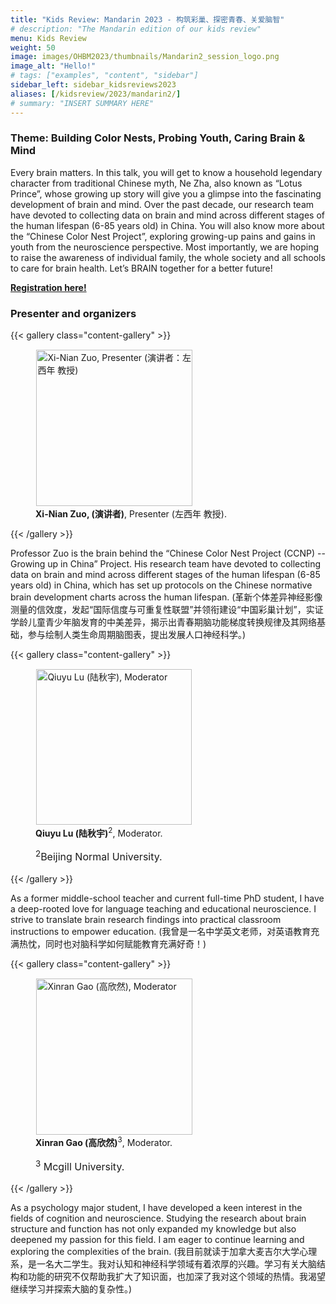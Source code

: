 ```yaml
---
title: "Kids Review: Mandarin 2023 - 构筑彩巢、探密青春、关爱脑智"
# description: "The Mandarin edition of our kids review"
menu: Kids Review
weight: 50
image: images/OHBM2023/thumbnails/Mandarin2_session_logo.png
image_alt: "Hello!"
# tags: ["examples", "content", "sidebar"]
sidebar_left: sidebar_kidsreviews2023
aliases: [/kidsreview/2023/mandarin2/]
# summary: "INSERT SUMMARY HERE"
---
```


<!-- # 演讲主题：构筑彩巢、探密青春、关爱脑智 -->

<!-- intro text in mandarin needed -->

### Theme: Building Color Nests, Probing Youth, Caring Brain & Mind

Every brain matters. In this talk, you will get to know a household legendary character from traditional Chinese myth, Ne Zha, also known as “Lotus Prince”, whose growing up story will give you a glimpse into the fascinating development of brain and mind. Over the past decade, our research team have devoted to collecting data on brain and mind across different stages of the human lifespan (6-85 years old) in China. You will also know more about the “Chinese Color Nest Project”, exploring growing-up pains and gains in youth from the neuroscience perspective. Most importantly, we are hoping to raise the awareness of individual family, the whole society and all schools to care for brain health. Let’s BRAIN together for a better future!

**[Registration here!](https://docs.google.com/forms/d/e/1FAIpQLScB5MadVjVk3FwhgFT5OR9B8-5i323mry6QoQMUmI7nli422w/viewform?usp=sf_link)**

### Presenter and organizers

{{< gallery class="content-gallery" >}}
    <figure>
        <!-- <figure> -->
            <img style="margin: 0.1em 0.1em 0.1em 0.1em" src="/images/OHBM2023/kidsreview_2023/mandarim_Xi_Nian_Zuo/Xi_Nian_Zuo.jpg" alt="Xi-Nian Zuo, Presenter (演讲者：左西年 教授)" width="250">
        <figcaption>
            <b>Xi-Nian Zuo, (演讲者)</b>, Presenter (左西年 教授).
            <!-- <span style="font-size: 16px">
                <p><sup>1</sup> </p>
            </span> -->
        </figcaption>
    </figure>
{{< /gallery >}}

Professor Zuo is the brain behind the “Chinese Color Nest Project (CCNP) -- Growing up in China” Project. His research team have devoted to collecting data on brain and mind across different stages of the human lifespan (6-85 years old) in China, which has set up protocols on the Chinese normative brain development charts across the human lifespan. (革新个体差异神经影像测量的信效度，发起“国际信度与可重复性联盟”并领衔建设“中国彩巢计划”，实证学龄儿童青少年脑发育的中美差异，揭示出青春期脑功能梯度转换规律及其网络基础，参与绘制人类生命周期脑图表，提出发展人口神经科学。)

{{< gallery class="content-gallery" >}}
    <figure>
            <img style="margin: 0.1em 0.1em 0.1em 0.1em" src="/images/OHBM2023/kidsreview_2023/mandarim_Xi_Nian_Zuo/Qiuyu_Lu.jpg" alt="Qiuyu Lu (陆秋宇), Moderator" width="249">
        <figcaption>
            <b>Qiuyu Lu (陆秋宇)</b><sup>2</sup>, Moderator.
            <span style="font-size: 16px">
                <p><sup>2</sup>Beijing Normal University.</p>
            </span>
        </figcaption>
    </figure>
{{< /gallery >}}

 As a former middle-school teacher and current full-time PhD student, I have a deep-rooted love for language teaching and educational neuroscience. I strive to translate brain research findings into practical classroom instructions to empower education. (我曾是一名中学英文老师，对英语教育充满热忱，同时也对脑科学如何赋能教育充满好奇！)

{{< gallery class="content-gallery" >}}
    <figure>
        <!-- <figure> -->
            <img style="margin: 0.1em 0.1em 0.1em 0.1em" src="/images/OHBM2023/kidsreview_2023/mandarim_Xi_Nian_Zuo/Xinran_Gao.jpg" alt="Xinran Gao (高欣然), Moderator" width="250">
        <figcaption>
            <b>Xinran Gao (高欣然)</b><sup>3</sup>, Moderator.
            <span style="font-size: 16px">
                <p> <sup>3</sup> Mcgill University. </p>
            </span>
        </figcaption>
    </figure>
{{< /gallery >}}

As a psychology major student, I have developed a keen interest in the fields of cognition and neuroscience. Studying the research about brain structure and function has not only expanded my knowledge but also deepened my passion for this field. I am eager to continue learning and exploring the complexities of the brain. (我目前就读于加拿大麦吉尔大学心理系，是一名大二学生。我对认知和神经科学领域有着浓厚的兴趣。学习有关大脑结构和功能的研究不仅帮助我扩大了知识面，也加深了我对这个领域的热情。我渴望继续学习并探索大脑的复杂性。)

<!-- ## Message from organizers
Message here
-->

<!-- Youtube link, example https://www.youtube.com/watch?v=w7Ft2ymGmfc
{{< youtube w7Ft2ymGmfc >}}
-->
